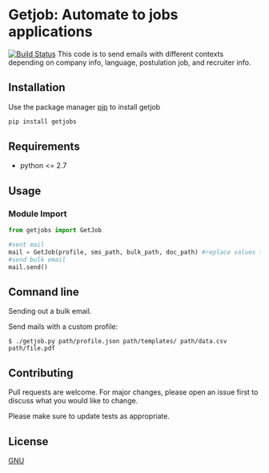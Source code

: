 # Getjob: Automate to jobs applications
[![Build Status](https://travis-ci.org/ronaldsoft/getjob.svg?branch=master)](https://travis-ci.org/ronaldsoft/getjob)
This code is to send emails with different contexts depending on company info, language, postulation job, and recruiter info.

## Installation

Use the package manager [pip](https://pypi.org/project/getjobs/) to install getjob

```bash
pip install getjobs
```
## Requirements
* python <= 2.7

## Usage

### Module Import
```python
from getjobs import GetJob

#sent mail
mail = GetJob(profile, sms_path, bulk_path, doc_path) #replace values to paths
#send bulk email
mail.send()
```

## Comnand line
Sending out a bulk email.

Send mails with a custom profile:
```
$ ./getjob.py path/profile.json path/templates/ path/data.csv path/file.pdf
```
## Contributing
Pull requests are welcome. For major changes, please open an issue first to discuss what you would like to change.

Please make sure to update tests as appropriate.

## License
[GNU](https://www.gnu.org/licenses/)